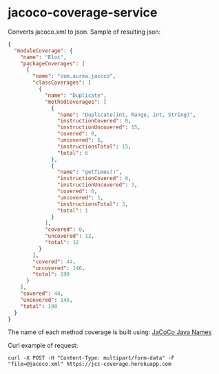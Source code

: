 # jacoco-coverage-service

Converts jacoco.xml to json. Sample of resulting json:



```json
{
  "moduleCoverage": {
    "name": "Eloc",
    "packageCoverages": [
      {
        "name": "com.aurea.jacoco",
        "classCoverages": [
          {
            "name": "Duplicate",
            "methodCoverages": [
              {
                "name": "Duplicate(int, Range, int, String)",
                "instructionCovered": 0,
                "instructionUncovered": 15,
                "covered": 0,
                "uncovered": 6,
                "instructionsTotal": 15,
                "total": 6
              },
              {
                "name": "getTimes()",
                "instructionCovered": 0,
                "instructionUncovered": 3,
                "covered": 0,
                "uncovered": 1,
                "instructionsTotal": 3,
                "total": 1
              }
            ],
            "covered": 0,
            "uncovered": 12,
            "total": 12
          }
        ],
        "covered": 44,
        "uncovered": 146,
        "total": 190
      }
    ],
    "covered": 44,
    "uncovered": 146,
    "total": 190
  }
}
```

The name of each method coverage is built using: [JaCoCo Java Names](https://github.com/jacoco/jacoco/blob/34cd880f4e52a32b9f88ed4ea687b8f3f892395b/org.jacoco.report/src/org/jacoco/report/JavaNames.java)

Curl example of request:

```
curl -X POST -H "Content-Type: multipart/form-data" -F "file=@jacoco.xml" https://jcc-coverage.herokuapp.com
```
